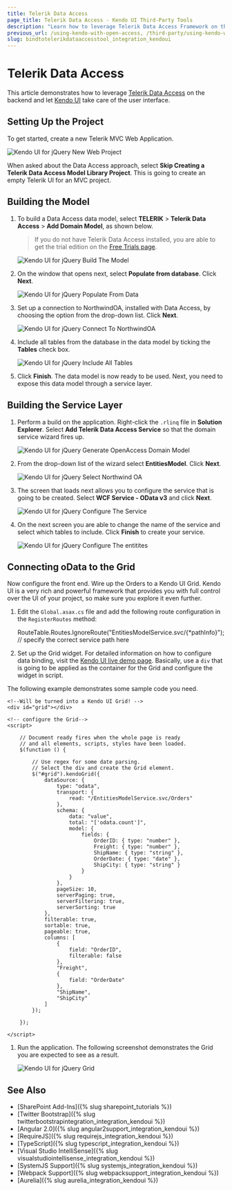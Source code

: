 ```yaml
---
title: Telerik Data Access
page_title: Telerik Data Access - Kendo UI Third-Party Tools
description: "Learn how to leverage Telerik Data Access Framework on the backend and let Kendo UI take care of the user interface."
previous_url: /using-kendo-with-open-access, /third-party/using-kendo-with-open-access.html
slug: bindtotelerikdataaccesstool_integration_kendoui
---
```


# Telerik Data Access

This article demonstrates how to leverage [Telerik Data Access](https://www.telerik.com/data-access) on the backend and let [Kendo UI](https://www.telerik.com/kendo-ui) take care of the user interface.

## Setting Up the Project

To get started, create a new Telerik MVC Web Application.

![Kendo UI for jQuery New Web Project](../images/oa1.png)

When asked about the Data Access approach, select **Skip Creating a Telerik Data Access Model Library Project**. This is going to create an empty Telerik UI for an MVC project.

## Building the Model

1. To build a Data Access data model, select **TELERIK** > **Telerik Data Access** > **Add Domain Model**, as shown below.

    > If you do not have Telerik Data Access installed, you are able to get the trial edition on the [Free Trials page](https://www.telerik.com/download-trial-file.aspx?pid=638).

    ![Kendo UI for jQuery Build The Model](../images/oa3.png)

1. On the window that opens next, select **Populate from database**. Click **Next**.

    ![Kendo UI for jQuery Populate From Data](../images/oa4.png)

1. Set up a connection to NorthwindOA, installed with Data Access, by choosing the option from the drop-down list. Click **Next**.

    ![Kendo UI for jQuery Connect To NorthwindOA](../images/oa5.png)

1. Include all tables from the database in the data model by ticking the **Tables** check box.

    ![Kendo UI for jQuery Include All Tables](../images/oa6.png)

1. Click **Finish**. The data model is now ready to be used. Next, you need to expose this data model through a service layer.

## Building the Service Layer

1. Perform a build on the application. Right-click the `.rlinq` file in **Solution Explorer**. Select **Add Telerik Data Access Service** so that the domain service wizard fires up.

    ![Kendo UI for jQuery Generate OpenAccess Domain Model](../images/oa7.png)

1. From the drop-down list of the wizard select **EntitiesModel**. Click **Next**.

    ![Kendo UI for jQuery Select Northwind OA](../images/oa9.png)

1. The screen that loads next allows you to configure the service that is going to be created. Select **WCF Service - OData v3** and click **Next**.

    ![Kendo UI for jQuery Configure The Service](../images/oa10.png)

1. On the next screen you are able to change the name of the service and select which tables to include. Click **Finish** to create your service.

    ![Kendo UI for jQuery Configure The entitites](../images/oa11.png)

## Connecting oData to the Grid

Now configure the front end. Wire up the Orders to a Kendo UI Grid. Kendo UI is a very rich and powerful framework that provides you with full control over the UI of your project, so make sure you explore it even further.

1. Edit the `Global.asax.cs` file and add the following route configuration in the `RegisterRoutes` method:

    RouteTable.Routes.IgnoreRoute("EntitiesModelService.svc/{*pathInfo}"); // specify the correct service path here

1. Set up the Grid widget. For detailed information on how to configure data binding, visit the [Kendo UI live demo page](https://demos.telerik.com/kendo-ui/web/grid/index.html). Basically, use a `div` that is going to be applied as the container for the Grid and configure the widget in script.

The following example demonstrates some sample code you need.

    <!--Will be turned into a Kendo UI Grid! -->
    <div id="grid"></div>

    <!-- configure the Grid-->
    <script>

        // Document ready fires when the whole page is ready
        // and all elements, scripts, styles have been loaded.
        $(function () {

            // Use regex for some date parsing.
            // Select the div and create the Grid element.
            $("#grid").kendoGrid({
                dataSource: {
                    type: "odata",
                    transport: {
                        read: "/EntitiesModelService.svc/Orders"
                    },
                    schema: {
                        data: "value",
                        total: "['odata.count']",
                        model: {
                            fields: {
                                OrderID: { type: "number" },
                                Freight: { type: "number" },
                                ShipName: { type: "string" },
                                OrderDate: { type: "date" },
                                ShipCity: { type: "string" }
                            }
                        }
                    },
                    pageSize: 10,
                    serverPaging: true,
                    serverFiltering: true,
                    serverSorting: true
                },
                filterable: true,
                sortable: true,
                pageable: true,
                columns: [
                    {
                        field: "OrderID",
                        filterable: false
                    },
                    "Freight",
                    {
                        field: "OrderDate"
                    },
                    "ShipName",
                    "ShipCity"
                ]
            });

        });

    </script>

1. Run the application. The following screenshot demonstrates the Grid you are expected to see as a result.

    ![Kendo UI for jQuery Grid](../images/oa12.png)

## See Also

* [SharePoint Add-Ins]({% slug sharepoint_tutorials %})
* [Twitter Bootstrap]({% slug twitterbootstrapintegration_integration_kendoui %})
* [Angular 2.0]({% slug angular2support_integration_kendoui %})
* [RequireJS]({% slug requirejs_integration_kendoui %})
* [TypeScript]({% slug typescript_integration_kendoui %})
* [Visual Studio IntelliSense]({% slug visualstudiointellisense_integration_kendoui %})
* [SystemJS Support]({% slug systemjs_integration_kendoui %})
* [Webpack Support]({% slug webpacksupport_integration_kendoui %})
* [Aurelia]({% slug aurelia_integration_kendoui %})
